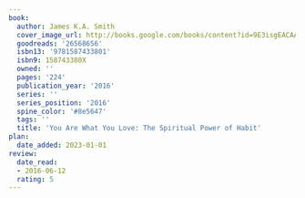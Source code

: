 ```yaml
---
book:
  author: James K.A. Smith
  cover_image_url: http://books.google.com/books/content?id=9E3isgEACAAJ&printsec=frontcover&img=1&zoom=1&source=gbs_api
  goodreads: '26568656'
  isbn13: '9781587433801'
  isbn9: 158743380X
  owned: ''
  pages: '224'
  publication_year: '2016'
  series: ''
  series_position: '2016'
  spine_color: '#8e5647'
  tags: ''
  title: 'You Are What You Love: The Spiritual Power of Habit'
plan:
  date_added: 2023-01-01
review:
  date_read:
  - 2016-06-12
  rating: 5
---
```

